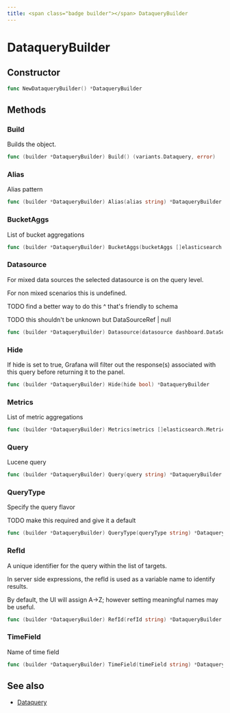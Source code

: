 ```yaml
---
title: <span class="badge builder"></span> DataqueryBuilder
---
```

# <span class="badge builder"></span> DataqueryBuilder

## Constructor

```go
func NewDataqueryBuilder() *DataqueryBuilder
```
## Methods

### <span class="badge object-method"></span> Build

Builds the object.

```go
func (builder *DataqueryBuilder) Build() (variants.Dataquery, error)
```

### <span class="badge object-method"></span> Alias

Alias pattern

```go
func (builder *DataqueryBuilder) Alias(alias string) *DataqueryBuilder
```

### <span class="badge object-method"></span> BucketAggs

List of bucket aggregations

```go
func (builder *DataqueryBuilder) BucketAggs(bucketAggs []elasticsearch.BucketAggregation) *DataqueryBuilder
```

### <span class="badge object-method"></span> Datasource

For mixed data sources the selected datasource is on the query level.

For non mixed scenarios this is undefined.

TODO find a better way to do this ^ that's friendly to schema

TODO this shouldn't be unknown but DataSourceRef | null

```go
func (builder *DataqueryBuilder) Datasource(datasource dashboard.DataSourceRef) *DataqueryBuilder
```

### <span class="badge object-method"></span> Hide

If hide is set to true, Grafana will filter out the response(s) associated with this query before returning it to the panel.

```go
func (builder *DataqueryBuilder) Hide(hide bool) *DataqueryBuilder
```

### <span class="badge object-method"></span> Metrics

List of metric aggregations

```go
func (builder *DataqueryBuilder) Metrics(metrics []elasticsearch.MetricAggregation) *DataqueryBuilder
```

### <span class="badge object-method"></span> Query

Lucene query

```go
func (builder *DataqueryBuilder) Query(query string) *DataqueryBuilder
```

### <span class="badge object-method"></span> QueryType

Specify the query flavor

TODO make this required and give it a default

```go
func (builder *DataqueryBuilder) QueryType(queryType string) *DataqueryBuilder
```

### <span class="badge object-method"></span> RefId

A unique identifier for the query within the list of targets.

In server side expressions, the refId is used as a variable name to identify results.

By default, the UI will assign A->Z; however setting meaningful names may be useful.

```go
func (builder *DataqueryBuilder) RefId(refId string) *DataqueryBuilder
```

### <span class="badge object-method"></span> TimeField

Name of time field

```go
func (builder *DataqueryBuilder) TimeField(timeField string) *DataqueryBuilder
```

## See also

 * <span class="badge object-type-struct"></span> [Dataquery](./object-Dataquery.md)
